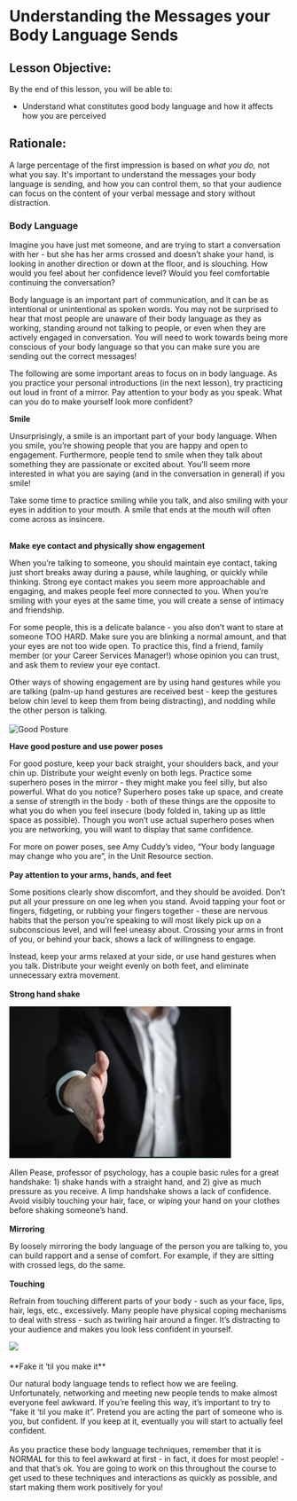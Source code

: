 # Understanding the Messages your Body Language Sends

## Lesson Objective:
By the end of this lesson, you will be able to:
* Understand what constitutes good body language and how it affects how you are perceived

## Rationale:

A large percentage of the first impression is based on *what you do,* not what you say. It's important to understand the messages your body language is sending, and how you can control them, so that your audience can focus on the content of your verbal message and story without distraction.

### Body Language

Imagine you have just met someone, and are trying to start a conversation with her - but she has her arms crossed and doesn’t shake your hand, is looking in another direction or down at the floor, and is slouching. How would you feel about her confidence level? Would you feel comfortable continuing the conversation?

Body language is an important part of communication, and it can be as intentional or unintentional as spoken words. You may not be surprised to hear that most people are unaware of their body language as they as working, standing around not talking to people, or even when they are actively engaged in conversation. You will need to work towards being more conscious of your body language so that you can make sure you are sending out the correct messages!

The following are some important areas to focus on in body language. As you practice your personal introductions (in the next lesson), try practicing out loud in front of a mirror. Pay attention to your body as you speak. What can you do to make yourself look more confident?
<br>

**Smile**

Unsurprisingly, a smile is an important part of your body language. When you smile, you’re showing people that you are happy and open to engagement. Furthermore, people tend to smile when they talk about something they are passionate or excited about. You’ll seem more interested in what you are saying (and in the conversation in general) if you smile!

Take some time to practice smiling while you talk, and also smiling with your eyes in addition to your mouth. A smile that ends at the mouth will often come across as insincere. 
<br>
<br>

**Make eye contact and physically show engagement**

When you’re talking to someone, you should maintain eye contact, taking just short breaks away during a pause, while laughing, or quickly while thinking. Strong eye contact makes you seem more approachable and engaging, and makes people feel more connected to you. When you’re smiling with your eyes at the same time, you will create a sense of intimacy and friendship.

For some people, this is a delicate balance - you also don’t want to stare at someone TOO HARD. Make sure you are blinking a normal amount, and that your eyes are not too wide open. To practice this, find a friend, family member (or your Career Services Manager!) whose opinion you can trust, and ask them to review your eye contact.

Other ways of showing engagement are by using hand gestures while you are talking (palm-up hand gestures are received best - keep the gestures below chin level to keep them from being distracting), and nodding while the other person is talking. 
<br>
<br>
![Good Posture](http://www.sptny.com/blog/wp-content/uploads/2013/09/Standing-postures.jpeg)

**Have good posture and use power poses**

For good posture, keep your back straight, your shoulders back, and your chin up. Distribute your weight evenly on both legs. Practice some superhero poses in the mirror - they might make you feel silly, but also powerful. What do you notice? Superhero poses take up space, and create a sense of strength in the body - both of these things are the opposite to what you do when you feel insecure (body folded in, taking up as little space as possible). Though you won’t use actual superhero poses when you are networking, you will want to display that same confidence. 

For more on power poses, see Amy Cuddy’s video, “Your body language may change who you are”, in the Unit Resource section. 
<br>
<br>
**Pay attention to your arms, hands, and feet**

Some positions clearly show discomfort, and they should be avoided. Don’t put all your pressure on one leg when you stand. Avoid tapping your foot or fingers, fidgeting, or rubbing your fingers together - these are nervous habits that the person you’re speaking to will most likely pick up on a subconscious level, and will feel uneasy about. Crossing your arms in front of you, or behind your back, shows a lack of willingness to engage.

Instead, keep your arms relaxed at your side, or use hand gestures when you talk. Distribute your weight evenly on both feet, and eliminate unnecessary extra movement. 
<br>
<br>
**Strong hand shake**

<img src="../images/handshake.png" width="400">

Allen Pease, professor of psychology, has a couple basic rules for a great handshake: 1) shake hands with a straight hand, and  2) give as much pressure as you receive. A limp handshake shows a lack of confidence. Avoid visibly touching your hair, face, or wiping your hand on your clothes before shaking someone’s hand. 
<br>
<br>
**Mirroring** 

By loosely mirroring the body language of the person you are talking to, you can build rapport and a sense of comfort. For example, if they are sitting with crossed legs, do the same.
<br>
<br>
**Touching**

Refrain from touching different parts of your body - such as your face, lips, hair, legs, etc., excessively. Many people have physical coping mechanisms to deal with stress - such as twirling hair around a finger. It’s distracting to your audience and makes you look less confident in yourself. 

<img src="https://c1.staticflickr.com/3/2381/2580085025_7f1cc8d205_z.jpg?zz=1">
<br>
<br>
**Fake it ‘til you make it**

Our natural body language tends to reflect how we are feeling. Unfortunately, networking and meeting new people tends to make almost everyone feel awkward. If you’re feeling this way, it’s important to try to “fake it ‘til you make it”. Pretend you are acting the part of someone who is you, but confident. If you keep at it, eventually you will start to actually feel confident.
<br>
<br>
As you practice these body language techniques, remember that it is NORMAL for this to feel awkward at first - in fact, it does for most people! - and that that’s ok. You are going to work on this throughout the course to get used to these techniques and interactions as quickly as possible, and start making them work positively for you!
